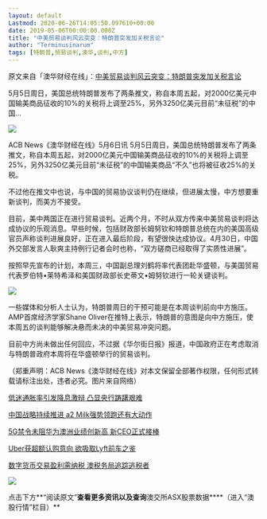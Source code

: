 ```yaml
---
layout: default
Lastmod: 2020-06-26T14:05:50.097610+00:00
date: 2019-05-06T00:00:00.000Z
title: "中美贸易谈判风云突变：特朗普突发加关税言论"
author: "Terminusinarum"
tags: [特朗普,贸易谈判,澳华,谈判,中方]
---
```


原文来自「澳华财经在线」：[中美贸易谈判风云突变：特朗普突发加关税言论](http://wechatscope.jmsc.hku.hk:8000/html?fn=gh_8b33b85a7684_2019-05-06_2651258581_nK4v70mcej.y.tar.gz)

5月5日周日，美国总统特朗普发布了两条推文，称自本周五起，对2000亿美元中国输美商品征收的10%的关税将上调至25%，另外3250亿美元目前“未征税”的中国…

![](https://images.weserv.nl/?url=https%3A//i.loli.net/2019/05/06/5cd03f9054a49.jpg)

ACB News《澳华财经在线》5月6日讯 5月5日周日，美国总统特朗普发布了两条推文，称自本周五起，对2000亿美元中国输美商品征收的10%的关税将上调至25%，另外3250亿美元目前“未征税”的中国输美商品“不久”也将被征收25%的关税。

不过他在推文中也说，与中国的贸易协议谈判仍在继续，但进展太慢，中方想要重新谈判，而美方不接受。

目前，美中两国正在进行贸易谈判。近两个月，不时从双方传来中美贸易谈判将达成协议的乐观消息。早些时候，包括财政部长姆努钦和特朗普总统在内的美国高级官员声称谈判进展良好，正在进入最后阶段，有望很快达成协议。4月30日，中国外交部发言人耿爽主持例行记者会时也称，“双方磋商已经取得了实质性进展”。

按照早先宣布的计划，本周三，中国副总理刘鹤将率代表团赴华盛顿，与美国贸易代表罗伯特•莱特希泽和美国财政部长史蒂文•姆努钦进行一轮关键谈判。

![](https://images.weserv.nl/?url=https%3A//i.loli.net/2019/05/06/5cd03f93a1863.jpg)

一些媒体和分析人士认为，特朗普周日的干预可能是在本周谈判前向中方施压。AMP首席经济学家Shane Oliver在推特上表示，特朗普的意图是向中方施压，使本周五的谈判能够解决悬而未决的中美贸易冲突问题。

目前中方尚未做出任何回应，不过据《华尔街日报》报道，中国政府正在考虑取消与特朗普政府本周将在华盛顿举行的贸易谈判。

（郑重声明：ACB News《澳华财经在线》对本文保留全部著作权限，任何形式转载请标注出处，违者必究。图片来自网络） 

[低迷通胀率引发降息激辩 凸显央行踌躇艰难](https://mp.weixin.qq.com/s?__biz=MzA3MjQ3NTcxNw==&mid=2651258405&idx=1&sn=ce3503329e8c31d40123879f593410ed&chksm=84efeb0fb398621923e61b92ada0b0ebb611225a4945e5085102fa41ad98e5ea5be08d5134a6&scene=21%23wechat_redirect)

[中国战略持续推进 a2 Milk强势领跑还有大动作](https://mp.weixin.qq.com/s?__biz=MzA3MjQ3NTcxNw==&mid=2651258521&idx=1&sn=668a04355b09d5ee73fb1456143f20d3&chksm=84efebb3b39862a51365a1bdea31fb4ab964992e6d4883443bb6ef5e9e8d214f56f4a12f1d82&scene=21%23wechat_redirect)

[5G禁令未阻华为澳洲业绩创新高 新CEO正式接棒](https://mp.weixin.qq.com/s?__biz=MzA3MjQ3NTcxNw==&mid=2651258521&idx=3&sn=2d4c785356e29d5615e69e2a5a6b6ae8&chksm=84efebb3b39862a56d3a8f97af55a1a98ba9d6e7b7c24e21de83d7ef57742ec5d9cb6747f0d7&scene=21%23wechat_redirect)

[Uber获超额认购意向 欲吸取Lyft前车之鉴](https://mp.weixin.qq.com/s?__biz=MzA3MjQ3NTcxNw==&mid=2651258521&idx=4&sn=7e9c0ee7971663978d16bbee6b8e0d26&chksm=84efebb3b39862a552323ee3a56afe3b7ccf30e704727f12cd3d73b1020ddfad5d6076cf007f&scene=21%23wechat_redirect)

[数字货币交易盈利需纳税 澳税务局追踪逃税者](https://mp.weixin.qq.com/s?__biz=MzA3MjQ3NTcxNw==&mid=2651258492&idx=3&sn=3958c4f9646682402212b46e20b83ffa&chksm=84efeb56b39862404d8c6e732ba334d47bee3289a33ac5f7b84f91d40cd5ad245f7eb350f34f&scene=21%23wechat_redirect)

![](https://images.weserv.nl/?url=https%3A//i.loli.net/2019/05/06/5cd03f96463fc.jpg)

点击下方**“阅读原文”**查看更多资讯以及查询**澳交所ASX股票数据****（进入“澳股行情”栏目）**

